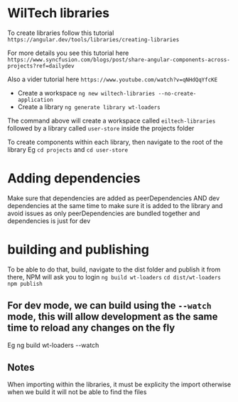 # WilTech libraries


To create libraries follow this tutorial
`https://angular.dev/tools/libraries/creating-libraries`

For more details you see this tutorial here `https://www.syncfusion.com/blogs/post/share-angular-components-across-projects?ref=dailydev`

Also a vider tutorial here `https://www.youtube.com/watch?v=qNHdQqYfcKE`


* Create a workspace `ng new wiltech-libraries --no-create-application`
* Create a library `ng generate library wt-loaders`

The command above will create a workspace called `eiltech-libraries` followed by a library called `user-store` inside the projects folder

To create components within each library, then navigate to the root of the library Eg `cd projects` and `cd user-store`

# Adding dependencies
Make sure that dependencies are added as peerDependencies AND dev dependencies at the same time
to make sure it is added to the library and avoid issues as only peerDependencies are bundled together and dependencies is just for dev

# building and publishing
To be able to do that, build, navigate to the dist folder and publish it from there, NPM will ask you to login
`ng build wt-loaders`
`cd dist/wt-loaders` 
`npm publish`


## For dev mode, we can build using the `--watch` mode, this will allow development as the same time to reload any changes on the fly 
Eg ng build wt-loaders --watch

## Notes
When importing within the libraries, it must be explicity the import otherwise when we build it will not be able to find the files
